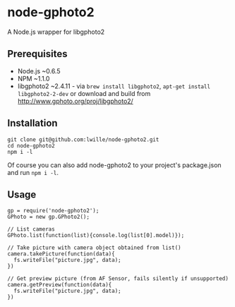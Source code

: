 # node-gphoto2
A Node.js wrapper for libgphoto2

## Prerequisites
* Node.js ~0.6.5
* NPM ~1.1.0
* libgphoto2 ~2.4.11 - via ``brew install libgphoto2``, ``apt-get install libgphoto2-2-dev`` or download and build from http://www.gphoto.org/proj/libgphoto2/

## Installation
    git clone git@github.com:lwille/node-gphoto2.git
    cd node-gphoto2
    npm i -l
Of course you can also add node-gphoto2 to your project's package.json and run ``npm i -l``.
## Usage
    gp = require('node-gphoto2');
    GPhoto = new gp.GPhoto2();
    
    // List cameras
    GPhoto.list(function(list){console.log(list[0].model)});
    
    // Take picture with camera object obtained from list()
    camera.takePicture(function(data){
      fs.writeFile("picture.jpg", data);
    })
    
    // Get preview picture (from AF Sensor, fails silently if unsupported)
    camera.getPreview(function(data){
      fs.writeFile("picture.jpg", data);
    })
